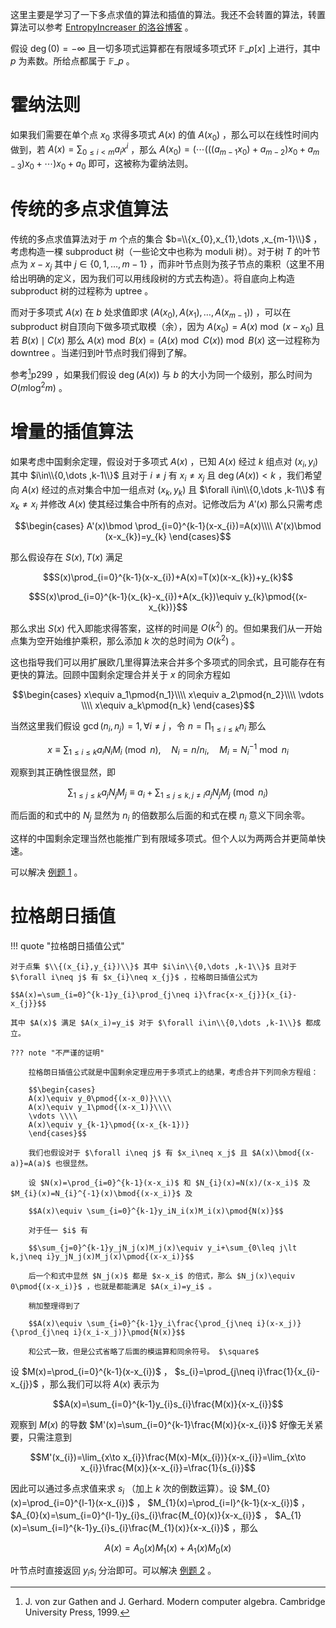 这里主要是学习了一下多点求值的算法和插值的算法。我还不会转置的算法，转置算法可以参考 [EntropyIncreaser 的洛谷博客](https://www.luogu.com.cn/blog/EntropyIncreaser/solution-p5050) 。

假设 $\deg(0)=-\infty$ 且一切多项式运算都在有限域多项式环 $\mathbb{F}\_p[x]$ 上进行，其中 $p$ 为素数。所给点都属于 $\mathbb{F}\_{p}$ 。

# 霍纳法则

如果我们需要在单个点 $x_{0}$ 求得多项式 $A(x)$ 的值 $A(x_{0})$ ，那么可以在线性时间内做到，若 $A(x)=\sum_{0\leq i\lt m}a_{i}x^{i}$ ，那么 $A(x_{0})=(\cdots (((a_{m-1}x_{0})+a_{m-2})x_{0}+a_{m-3})x_{0}+\cdots )x_{0}+a_{0}$ 即可，这被称为霍纳法则。

# 传统的多点求值算法

传统的多点求值算法对于 $m$ 个点的集合 $b=\\{x_{0},x_{1},\dots ,x_{m-1}\\}$ ，考虑构造一棵 subproduct 树（一些论文中也称为 moduli 树）。对于树 $T$ 的叶节点为 $x-x_{j}$ 其中 $j\in\{0,1,\dots, m-1\}$ ，而非叶节点则为孩子节点的乘积（这里不用给出明确的定义，因为我们可以用线段树的方式去构造）。将自底向上构造 subproduct 树的过程称为 uptree 。

而对于多项式 $A(x)$ 在 $b$ 处求值即求 $(A(x_{0}),A(x_{1}),\dots ,A(x_{m-1}))$ ，可以在 subproduct 树自顶向下做多项式取模（余），因为 $A(x_{0})=A(x)\bmod (x-x_{0})$ 且若 $B(x)\mid C(x)$ 那么 $A(x)\bmod B(x)=(A(x)\bmod C(x))\bmod B(x)$ 这一过程称为 downtree 。当递归到叶节点时我们得到了解。

参考[^1]p299 ，如果我们假设 $\deg(A(x))$ 与 $b$ 的大小为同一个级别，那么时间为 $O(m\log^2m)$ 。

# 增量的插值算法

如果考虑中国剩余定理，假设对于多项式 $A(x)$ ，已知 $A(x)$ 经过 $k$ 组点对 $(x_{i},y_{i})$ 其中 $i\in\\{0,\dots ,k-1\\}$ 且对于 $i\neq j$ 有 $x_{i}\neq x_{j}$ 且 $\deg(A(x))\lt k$ ，我们希望向 $A(x)$ 经过的点对集合中加一组点对 $(x_{k},y_{k})$ 且 $\forall i\in\\{0,\dots ,k-1\\}$ 有 $x_{k}\neq x_{i}$ 并修改 $A(x)$ 使其经过集合中所有的点对。记修改后为 $A'(x)$ 那么只需考虑

$$\begin{cases}
A'(x)\bmod \prod_{i=0}^{k-1}(x-x_{i})=A(x)\\\\
A'(x)\bmod (x-x_{k})=y_{k}
\end{cases}$$

那么假设存在 $S(x),T(x)$ 满足

$$S(x)\prod_{i=0}^{k-1}(x-x_{i})+A(x)=T(x)(x-x_{k})+y_{k}$$

$$S(x)\prod_{i=0}^{k-1}(x_{k}-x_{i})+A(x_{k})\equiv y_{k}\pmod{(x-x_{k})}$$

那么求出 $S(x)$ 代入即能求得答案，这样的时间是 $O(k^{2})$ 的。但如果我们从一开始点集为空开始维护乘积，那么添加 $k$ 次的总时间为 $O(k^{2})$ 。

这也指导我们可以用扩展欧几里得算法来合并多个多项式的同余式，且可能存在有更快的算法。回顾中国剩余定理合并关于 $x$ 的同余方程如

$$\begin{cases}
x\equiv a_1\pmod{n_1}\\\\
x\equiv a_2\pmod{n_2}\\\\
\vdots \\\\
x\equiv a_k\pmod{n_k}
\end{cases}$$

当然这里我们假设 $\gcd(n_i,n_j)=1,\forall i\neq j$ ，令 $n=\prod_{1\leq i\leq k}n_i$ 那么

$$x\equiv \sum_{1\leq i\leq k}a_iN_iM_i\pmod{n},\quad N_i=n/n_i,\quad M_i=N_i^{-1}\bmod{n_i}$$

观察到其正确性很显然，即

$$\sum_{1\leq j\leq k}a_jN_jM_j\equiv a_i+\sum_{1\leq j\leq k,j\neq i}a_jN_jM_j\pmod{n_i}$$

而后面的和式中的 $N_j$ 显然为 $n_i$ 的倍数那么后面的和式在模 $n_i$ 意义下同余零。

这样的中国剩余定理当然也能推广到有限域多项式。但个人以为两两合并更简单快速。

可以解决 [例题 1](https://loj.ac/p/165) 。

# 拉格朗日插值

!!! quote "拉格朗日插值公式"

    对于点集 $\\{(x_{i},y_{i})\\}$ 其中 $i\in\\{0,\dots ,k-1\\}$ 且对于 $\forall i\neq j$ 有 $x_{i}\neq x_{j}$ ，拉格朗日插值公式为

    $$A(x)=\sum_{i=0}^{k-1}y_{i}\prod_{j\neq i}\frac{x-x_{j}}{x_{i}-x_{j}}$$

    其中 $A(x)$ 满足 $A(x_i)=y_i$ 对于 $\forall i\in\\{0,\dots ,k-1\\}$ 都成立。

    ??? note "不严谨的证明"

        拉格朗日插值公式就是中国剩余定理应用于多项式上的结果，考虑合并下列同余方程组：

        $$\begin{cases}
        A(x)\equiv y_0\pmod{(x-x_0)}\\\\
        A(x)\equiv y_1\pmod{(x-x_1)}\\\\
        \vdots \\\\
        A(x)\equiv y_{k-1}\pmod{(x-x_{k-1})}
        \end{cases}$$

        我们也假设对于 $\forall i\neq j$ 有 $x_i\neq x_j$ 且 $A(x)\bmod{(x-a)}=A(a)$ 也很显然。

        设 $N(x)=\prod_{i=0}^{k-1}(x-x_i)$ 和 $N_{i}(x)=N(x)/(x-x_i)$ 及 $M_{i}(x)=N_{i}^{-1}(x)\bmod{(x-x_i)}$ 及

        $$A(x)\equiv \sum_{i=0}^{k-1}y_iN_i(x)M_i(x)\pmod{N(x)}$$

        对于任一 $i$ 有

        $$\sum_{j=0}^{k-1}y_jN_j(x)M_j(x)\equiv y_i+\sum_{0\leq j\lt k,j\neq i}y_jN_j(x)M_j(x)\pmod{(x-x_i)}$$

        后一个和式中显然 $N_j(x)$ 都是 $x-x_i$ 的倍式，那么 $N_j(x)\equiv 0\pmod{(x-x_i)}$ ，也就是都能满足 $A(x_i)=y_i$ 。

        稍加整理得到了

        $$A(x)\equiv \sum_{i=0}^{k-1}y_i\frac{\prod_{j\neq i}(x-x_j)}{\prod_{j\neq i}(x_i-x_j)}\pmod{N(x)}$$

        和公式一致，但是公式省略了后面的模运算和同余符号。 $\square$

设 $M(x)=\prod_{i=0}^{k-1}(x-x_{i})$ ， $s_{i}=\prod_{j\neq i}\frac{1}{x_{i}-x_{j}}$ ，那么我们可以将 $A(x)$ 表示为

$$A(x)=\sum_{i=0}^{k-1}y_{i}s_{i}\frac{M(x)}{x-x_{i}}$$

观察到 $M(x)$ 的导数 $M'(x)=\sum_{i=0}^{k-1}\frac{M(x)}{x-x_{i}}$ 好像无关紧要，只需注意到

$$M'(x_{i})=\lim_{x\to x_{i}}\frac{M(x)-M(x_{i})}{x-x_{i}}=\lim_{x\to x_{i}}\frac{M(x)}{x-x_{i}}=\frac{1}{s_{i}}$$

因此可以通过多点求值来求 $s_{i}$ （加上 $k$ 次的倒数运算）。设 $M_{0}(x)=\prod_{i=0}^{l-1}(x-x_{i})$ ， $M_{1}(x)=\prod_{i=l}^{k-1}(x-x_{i})$  ， $A_{0}(x)=\sum_{i=0}^{l-1}y_{i}s_{i}\frac{M_{0}(x)}{x-x_{i}}$ ， $A_{1}(x)=\sum_{i=l}^{k-1}y_{i}s_{i}\frac{M_{1}(x)}{x-x_{i}}$ ，那么

$$A(x)=A_{0}(x)M_{1}(x)+A_{1}(x)M_{0}(x)$$

叶节点时直接返回 $y_{i}s_{i}$ 分治即可。可以解决 [例题 2](https://www.luogu.com.cn/problem/P5158) 。

[^1]: J. von zur Gathen and J. Gerhard. Modern computer algebra. Cambridge University Press, 1999.
